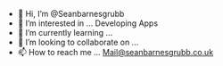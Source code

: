 - 👋 Hi, I’m @Seanbarnesgrubb
- 👀 I’m interested in ... Developing Apps 
- 🌱 I’m currently learning ... 
- 💞️ I’m looking to collaborate on ...
- 📫 How to reach me ...
Mail@seanbarnesgrubb.co.uk
<!---
Seanbarnesgrubb/Seanbarnesgrubb is a ✨ special ✨ repository because its `README.md` (this file) appears on your GitHub profile.
You can click the Preview link to take a look at your changes.
--->
